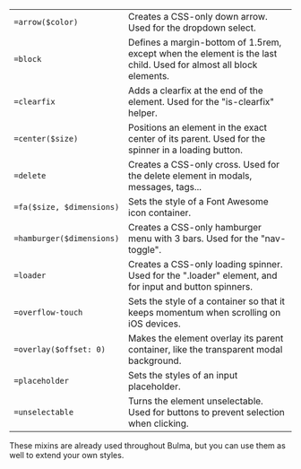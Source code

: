 |                           |                                                                                                                   |    
|---------------------------|-------------------------------------------------------------------------------------------------------------------|
| `=arrow($color)`          | Creates a CSS-only down arrow. Used for the dropdown select.                                                      |
| `=block`                  | Defines a margin-bottom of 1.5rem, except when the element is the last child. Used for almost all block elements. |
| `=clearfix`               | Adds a clearfix at the end of the element. Used for the "is-clearfix" helper.                                     |
| `=center($size)`          | Positions an element in the exact center of its parent. Used for the spinner in a loading button.                 |
| `=delete`                 | Creates a CSS-only cross. Used for the delete element in modals, messages, tags...                                |
| `=fa($size, $dimensions)` | Sets the style of a Font Awesome icon container.                                                                  |
| `=hamburger($dimensions)` | Creates a CSS-only hamburger menu with 3 bars. Used for the "nav-toggle".                                         |
| `=loader`                 | Creates a CSS-only loading spinner. Used for the ".loader" element, and for input and button spinners.            |
| `=overflow-touch`         | Sets the style of a container so that it keeps momentum when scrolling on iOS devices.                            |
| `=overlay($offset: 0)`    | Makes the element overlay its parent container, like the transparent modal background.                            |
| `=placeholder`            | Sets the styles of an input placeholder.                                                                          |
| `=unselectable`           |Turns the element unselectable. Used for buttons to prevent selection when clicking.                               |

These mixins are already used throughout Bulma, but you can use them as well to extend your own styles.
